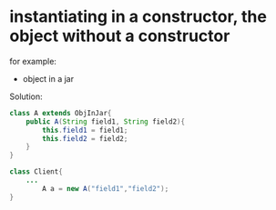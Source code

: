 # instantiating in a constructor, the object without a constructor

for example:
- object in a jar

Solution:

```java
class A extends ObjInJar{
    public A(String field1, String field2){
        this.field1 = field1;
        this.field2 = field2;
    }
}

```

```java
class Client{
    ...
        A a = new A("field1","field2");
}
```